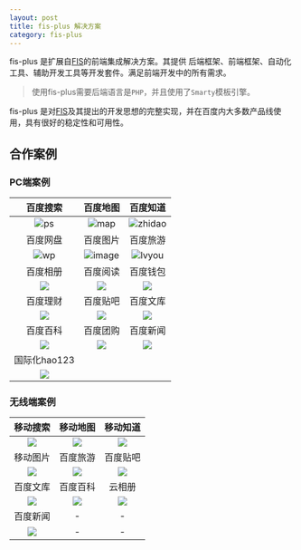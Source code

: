 ```yaml
---
layout: post
title: fis-plus 解决方案
category: fis-plus
---
```


fis-plus 是扩展自[FIS][FIS]的前端集成解决方案。其提供 后端框架、前端框架、自动化工具、辅助开发工具等开发套件。满足前端开发中的所有需求。

> 使用fis-plus需要后端语言是`PHP`，并且使用了`Smarty`模板引擎。

fis-plus 是对[FIS][FIS]及其提出的开发思想的完整实现，并在百度内大多数产品线使用，具有很好的稳定性和可用性。


## 合作案例

### PC端案例

| 百度搜索 | 百度地图| 百度知道 | 
| :----:   | :----:  | :----: |
| ![ps]({{site.img}}/case/ps.png) | ![map]({{site.img}}/case/map.png) | ![zhidao]({{site.img}}/case/zhidao.png) | 
| 百度网盘 | 百度图片| 百度旅游 | 
| ![wp]({{site.img}}/case/wangpan.png) | ![image]({{site.img}}/case/image.png) | ![lvyou]({{site.img}}/case/lvyou.png) | 
| 百度相册 | 百度阅读| 百度钱包 | 
| ![]({{site.img}}/case/xiangce.png) | ![]({{site.img}}/case/yuedu.png) | ![]({{site.img}}/case/qianbao.png) | 
| 百度理财 | 百度贴吧| 百度文库 | 
| ![]({{site.img}}/case/licai.png) | ![]({{site.img}}/case/tieba.png) | ![]({{site.img}}/case/wenku.png) | 
| 百度百科 | 百度团购| 百度新闻 | 
| ![]({{site.img}}/case/baike.png) | ![]({{site.img}}/case/tuangou.png) | ![]({{site.img}}/case/news.png) | 
|  国际化hao123   |  |   |  
| ![]({{site.img}}/case/globalhao123.png) |  |   | 

### 无线端案例

| 移动搜索 | 移动地图| 移动知道 | 
| :----:   | :----:  | :----: |
| ![]({{site.img}}/case/m-ps.png) | ![]({{site.img}}/case/m-map.png) | ![]({{site.img}}/case/m-zhidao.png) | 
|移动图片 |   百度旅游 | 百度贴吧| 
![]({{site.img}}/case/m-image.png) |  ![]({{site.img}}/case/m-lvyou.png) | ![]({{site.img}}/case/m-tieba.png) |
|百度文库 | 百度百科 |  云相册 |
| ![]({{site.img}}/case/m-wenku.png) | ![]({{site.img}}/case/m-baike.png) | ![]({{site.img}}/case/m-xiangce.png) | 
|百度新闻| - | - | 
| ![]({{site.img}}/case/m-news.png) | - |  - | 


[FIS]: http://fis.baidu.com "FIS官网"
